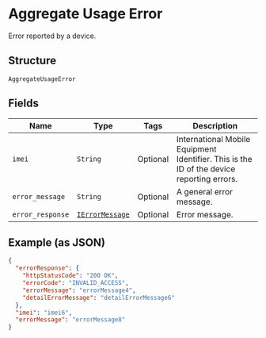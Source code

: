 
# Aggregate Usage Error

Error reported by a device.

## Structure

`AggregateUsageError`

## Fields

| Name | Type | Tags | Description |
|  --- | --- | --- | --- |
| `imei` | `String` | Optional | International Mobile Equipment Identifier. This is the ID of the device reporting errors. |
| `error_message` | `String` | Optional | A general error message. |
| `error_response` | [`IErrorMessage`](../../doc/models/i-error-message.md) | Optional | Error message. |

## Example (as JSON)

```json
{
  "errorResponse": {
    "httpStatusCode": "200 OK",
    "errorCode": "INVALID_ACCESS",
    "errorMessage": "errorMessage4",
    "detailErrorMessage": "detailErrorMessage6"
  },
  "imei": "imei6",
  "errorMessage": "errorMessage8"
}
```

